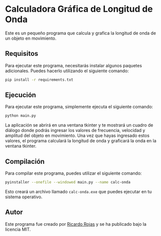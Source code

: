 # Calculadora Gráfica de Longitud de Onda

Este es un pequeño programa que calcula y grafica la longitud de onda de un objeto en movimiento.

## Requisitos

Para ejecutar este programa, necesitarás instalar algunos paquetes adicionales. Puedes hacerlo utilizando el siguiente comando:

```bash
pip install -r requirements.txt
```

## Ejecución

Para ejecutar este programa, simplemente ejecuta el siguiente comando:

```bash
python main.py
```

La aplicación se abrirá en una ventana tkinter y te mostrará un cuadro de diálogo donde podrás ingresar los valores de frecuencia, velocidad y amplitud del objeto en movimiento. Una vez que hayas ingresado estos valores, el programa calculará la longitud de onda y graficará la onda en la ventana tkinter.

## Compilación

Para compilar este programa, puedes utilizar el siguiente comando:

```bash
pyinstaller --onefile --windowed main.py --name calc-onda
```

Esto creará un archivo llamado `calc-onda.exe` que puedes ejecutar en tu sistema operativo.

## Autor

Este programa fue creado por [Ricardo Rojas](https://github.com/rojasricor) y se ha publicado bajo la licencia MIT.
